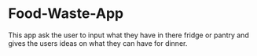 # Food-Waste-App
This app ask the user to input what they have in there fridge or pantry and gives the users ideas on what they can have for dinner. 
